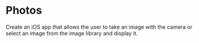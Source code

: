 # Photos
Create an iOS app that allows the user to take an image with the camera or select an image from the image library and display it.
